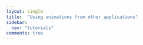 ```yaml
---
layout: single
title:  "Using animations from other applications"
sidebar:
  nav: "tutorials"
comments: true
---
```

